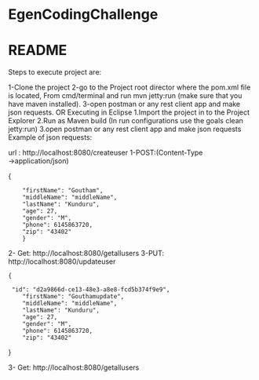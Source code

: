 # EgenCodingChallenge
# README #

Steps to execute project are:

1-Clone the project
2-go to the Project root director where the pom.xml file is located, From cmd/terminal and run mvn jetty:run (make sure that you have maven installed).
3-open postman or any rest client app and make json requests.
OR Executing in Eclipse
1.Import the project in to the Project Explorer
2.Run as Maven build (In run configurations use the goals clean jetty:run)
3.open postman or any rest client app and make json requests
Example of json requests:

url : http://localhost:8080/createuser
1-POST:(Content-Type →application/json)

{ 
 
        "firstName": "Goutham",
        "middleName": "middleName",
        "lastName": "Kunduru",
        "age": 27,
        "gender": "M",
        "phone": 6145863720,
        "zip": "43402"
        }

2- Get: http://localhost:8080/getallusers
3-PUT: http://localhost:8080/updateuser
 
    { 
 
	 "id": "d2a9866d-ce13-48e3-a8e8-fcd5b374f9e9",
        "firstName": "Gouthamupdate",
        "middleName": "middleName",
        "lastName": "Kunduru",
        "age": 27,
        "gender": "M",
        "phone": 6145863720,
        "zip": "43402"
}


3- Get:
http://localhost:8080/getallusers
